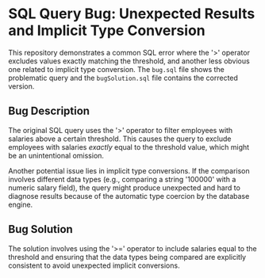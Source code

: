 # SQL Query Bug: Unexpected Results and Implicit Type Conversion

This repository demonstrates a common SQL error where the '>' operator excludes values exactly matching the threshold, and another less obvious one related to implicit type conversion. The `bug.sql` file shows the problematic query and the `bugSolution.sql` file contains the corrected version.

## Bug Description
The original SQL query uses the '>' operator to filter employees with salaries above a certain threshold. This causes the query to exclude employees with salaries *exactly* equal to the threshold value, which might be an unintentional omission.

Another potential issue lies in implicit type conversions. If the comparison involves different data types (e.g., comparing a string '100000' with a numeric salary field), the query might produce unexpected and hard to diagnose results because of the automatic type coercion by the database engine.

## Bug Solution
The solution involves using the '>=' operator to include salaries equal to the threshold and ensuring that the data types being compared are explicitly consistent to avoid unexpected implicit conversions.